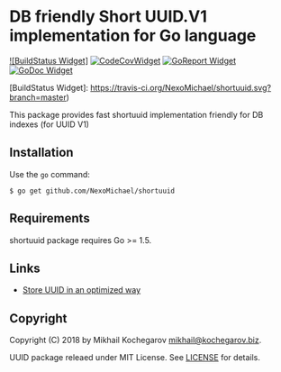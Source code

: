 # DB friendly Short UUID.V1 implementation for Go language

[![BuildStatus Widget]][BuildStatus Result]
[![CodeCovWidget]][CodeCovResult]
[![GoReport Widget]][GoReport Status]
[![GoDoc Widget]][GoDoc Link]

[BuildStatus Result]: https://travis-ci.org/NexoMichael/shortuuid
[BuildStatus Widget]: https://travis-ci.org/NexoMichael/shortuuid.svg?branch=master)

[GoReport Status]: https://goreportcard.com/report/github.com/NexoMichael/shortuuid
[GoReport Widget]: https://goreportcard.com/badge/github.com/NexoMichael/shortuuid

[CodeCovResult]: https://coveralls.io/github/NexoMichael/shortuuid
[CodeCovWidget]: https://coveralls.io/repos/github/NexoMichael/shortuuid/badge.svg?branch=master

[GoDoc Link]: http://godoc.org/github.com/NexoMichael/shortuuid
[GoDoc Widget]: http://godoc.org/github.com/NexoMichael/shortuuid?status.svg

This package provides fast shortuuid implementation friendly for DB indexes (for UUID V1)

## Installation

Use the `go` command:

	$ go get github.com/NexoMichael/shortuuid

## Requirements

shortuuid package requires Go >= 1.5.

## Links
* [Store UUID in an optimized way](https://www.percona.com/blog/2014/12/19/store-uuid-optimized-way/)

## Copyright

Copyright (C) 2018 by Mikhail Kochegarov <mikhail@kochegarov.biz>.

UUID package releaed under MIT License.
See [LICENSE](https://github.com/NexoMichael/shortuuid/blob/master/LICENSE) for details.